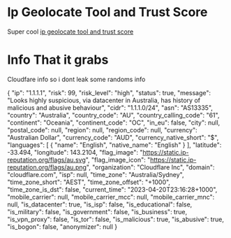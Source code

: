 # Ip Geolocate Tool and Trust Score
Super cool [ip geolocate tool and trust score](https://rapidapi.com/Top-Rated/api/ip-reputation-geoip-and-detect-vpn)

# Info That it grabs

Cloudfare info so i dont leak some randoms info

{
    "ip": "1.1.1.1",
    "risk": 99,
    "risk_level": "high",
    "status": true,
    "message": "Looks highly suspicious, via datacenter in Australia, has history of malicious and abusive behaviour",
    "cidr": "1.1.1.0/24",
    "asn": "AS13335",
    "country": "Australia",
    "country_code": "AU",
    "country_calling_code": "61",
    "continent": "Oceania",
    "continent_code": "OC",
    "in_eu": false,
    "city": null,
    "postal_code": null,
    "region": null,
    "region_code": null,
    "currency": "Australian Dollar",
    "currency_code": "AUD",
    "currency_native_short": "$",
    "languages": [
        {
            "name": "English",
            "native_name": "English"
        }
    ],
    "latitude": -33.494,
    "longitude": 143.2104,
    "flag_image": "https://static.ip-reputation.org/flags/au.svg",
    "flag_image_icon": "https://static.ip-reputation.org/flags/au.png",
    "organization": "Cloudflare Inc",
    "domain": "cloudflare.com",
    "isp": null,
    "time_zone": "Australia/Sydney",
    "time_zone_short": "AEST",
    "time_zone_offset": "+1000",
    "time_zone_is_dst": false,
    "current_time": "2023-04-20T23:16:28+1000",
    "mobile_carrier": null,
    "mobile_carrier_mcc": null,
    "mobile_carrier_mnc": null,
    "is_datacenter": true,
    "is_isp": false,
    "is_educational": false,
    "is_military": false,
    "is_government": false,
    "is_business": true,
    "is_vpn_proxy": false,
    "is_tor": false,
    "is_malicious": true,
    "is_abusive": true,
    "is_bogon": false,
    "anonymizer": null
}
